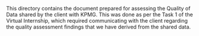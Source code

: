 This directory contains the document prepared for assessing the Quality of Data shared by the client with KPMG. This was done as per the Task 1 of the Virtual Internship, which required communicating with the client regarding the quality assessment findings that we have derived from the shared data.
